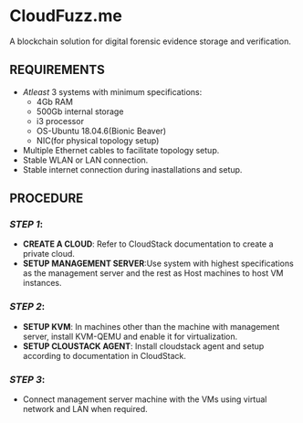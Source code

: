 # CloudFuzz.me
A blockchain solution for digital forensic evidence storage and verification.

## **REQUIREMENTS**
- *Atleast* 3 systems with minimum specifications:
  + 4Gb RAM
  + 500Gb internal storage
  + i3 processor
  + OS-Ubuntu 18.04.6(Bionic Beaver)
  + NIC(for physical topology setup)
- Multiple Ethernet cables to facilitate topology setup.
- Stable WLAN or LAN connection.
- Stable internet connection during inastallations and setup.

## **PROCEDURE**

### *STEP 1*:
 + **CREATE A CLOUD**: Refer to CloudStack documentation to create a private cloud.
 + **SETUP MANAGEMENT SERVER**:Use system with highest specifications as the management server and the rest as Host machines to host VM instances.

### *STEP 2*:
 + **SETUP KVM**: In machines other than the machine with management server, install KVM-QEMU and enable it for virtualization.
 + **SETUP CLOUSTACK AGENT**: Install cloudstack agent and setup according to documentation in CloudStack.

### *STEP 3*:
 + Connect management server machine with the VMs using virtual network and LAN when required. 
